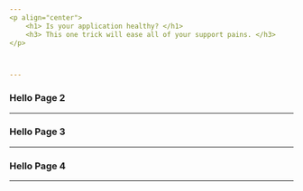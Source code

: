 ```yaml
---
<p align="center">
	<h1> Is your application healthy? </h1>
	<h3> This one trick will ease all of your support pains. </h3>
</p>



---
```


### Hello  Page 2

---

### Hello  Page 3

---

### Hello  Page 4

---